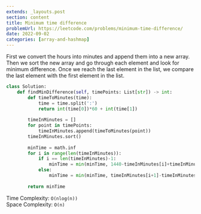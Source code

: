 ```yaml
---
extends: _layouts.post
section: content
title: Minimum time difference
problemUrl: https://leetcode.com/problems/minimum-time-difference/
date: 2022-09-02
categories: [array-and-hashmap]
---
```


First we convert the hours into minutes and append them into a new array. Then we sort the new array and go through each element and look for minimum difference. Once we reach the last element in the list, we compare the last element with the first element in the list.

```python
class Solution:
    def findMinDifference(self, timePoints: List[str]) -> int:
        def timeToMinutes(time):
            time = time.split(':')
            return int(time[0])*60 + int(time[1])
        
        timeInMinutes = []
        for point in timePoints:
            timeInMinutes.append(timeToMinutes(point))
        timeInMinutes.sort()
        
        minTime = math.inf
        for i in range(len(timeInMinutes)):
            if i == len(timeInMinutes)-1:
                minTime = min(minTime, 1440-timeInMinutes[i]+timeInMinutes[0])
            else:
                minTime = min(minTime, timeInMinutes[i+1]-timeInMinutes[i])
                
        return minTime
```

Time Complexity: `O(nlog(n))` <br/>
Space Complexity: `O(n)`
